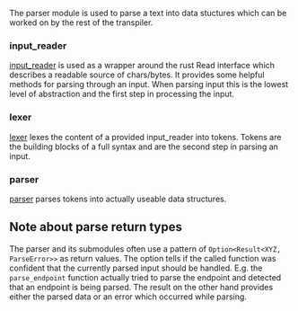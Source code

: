 The parser module is used to parse a text into data stuctures which can be worked on by the rest of the transpiler.

### input_reader
[input_reader](./input_reader/) is used as a wrapper around the rust Read interface which describes a readable source of chars/bytes. It provides some helpful methods for parsing through an input. When parsing input this is the lowest level of abstraction and the first step in processing the input.

### lexer
[lexer](./lexer/) lexes the content of a provided input_reader into tokens. Tokens are the building blocks of a full syntax and are the second step in parsing an input.

### parser
[parser](./parser/) parses tokens into actually useable data structures.


## Note about parse return types
The parser and its submodules often use a pattern of ``Option<Result<XYZ, ParseError>>`` as return values. The option tells if the called function was confident that the currently parsed input should be handled. E.g. the ``parse_endpoint`` function actually tried to parse the endpoint and detected that an endpoint is being parsed. The result on the other hand provides either the parsed data or an error which occurred while parsing.
